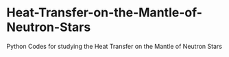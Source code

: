 # Heat-Transfer-on-the-Mantle-of-Neutron-Stars
Python Codes for studying the Heat Transfer on the Mantle of Neutron Stars
